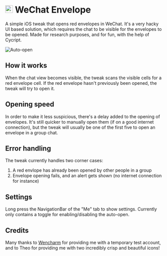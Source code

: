 # <img src="https://cloud.githubusercontent.com/assets/5389084/23944495/ff90708c-09ad-11e7-8378-cb5382cb7c90.png" width="24" height="24"/> WeChat Envelope

A simple iOS tweak that opens red envelopes in WeChat. It's a very hacky UI based solution, which requires the chat to be visible for the envelopes to be opened. Made for research purposes, and for fun, with the help of Cycript.

![Auto-open](https://cloud.githubusercontent.com/assets/5389084/21757423/647cc5b8-d669-11e6-8b3a-90855c444b00.gif)

## How it works
When the chat view becomes visible, the tweak scans the visible cells for a red envelope cell. If the red envelope hasn't previously been opened, the tweak will try to open it.

## Opening speed
In order to make it less suspicious, there's a delay added to the opening of envelopes. It's still quicker to manually open them (if on a good internet connection), but the tweak will usually be one of the first five to open an envelope in a group chat.

## Error handling
The tweak currently handles two corner cases:

1. A red envlope has already been opened by other people in a group
2. Envelope opening fails, and an alert gets shown (no internet connection for instance)

## Settings
Long press the NavigationBar of the "Me" tab to show settings. Currently only contains a toggle for enabling/disabling the auto-open.

## Credits
Many thanks to [Wencharm](https://github.com/wencharmwang) for providing me with a temporary test account, and to Theo for providing me with two incredibly crisp and beautiful icons!
